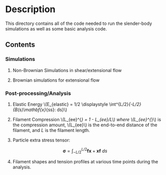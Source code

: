 # Description
This directory contains all of the code needed to run the slender-body simulations as well as some basic analysis code. 

## Contents

### Simulations

1. Non-Brownian Simulations in shear/extensional flow

2. Brownian simulations for extensional flow

### Post-processing/Analysis

1. Elastic Energy \\(E_{elastic} = 1/2 \displaystyle \int^{L/2}_{-L/2}{B(s)\mathbf{x}_{ss}\: ds}\\)

2. Filament Compression \\(L_{ee}^{*} = 1 - L_{ee}/L\\) where \\(L_{ee}^{*}\\) is the compression amount, \\(L_{ee}\\) is the end-to-end distance of the filament, and $L$ is the filament length.

3. Particle extra stress tensor:

 $$\mathbf{\sigma} = \displaystyle \int^{L/2}_{-L/2}{\mathbf{f}\mathbf{x} + \mathbf{x}\mathbf{f}\: ds}$$

4. Filament shapes and tension profiles at various time points during the analysis.

